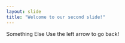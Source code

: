 ```yaml
---
layout: slide
title: "Welcome to our second slide!"
---
```

Something Else
Use the left arrow to go back!
